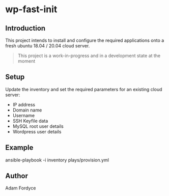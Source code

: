 # wp-fast-init

## Introduction

This project intends to install and configure the required applications onto a fresh ubuntu 18.04 / 20.04 cloud server. 

> This project is a work-in-progress and in a development state at the moment
## Setup

Update the inventory and set the required parameters for an existing cloud server:
 - IP address
 - Domain name
 - Username
 - SSH Keyfile data
 - MySQL root user details
 - Wordpress user details

## Example

ansible-playbook -i inventory plays/provision.yml
## Author

Adam Fordyce